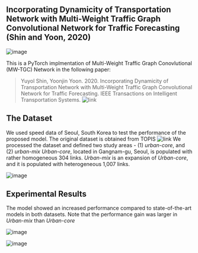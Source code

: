 ## Incorporating Dynamicity of Transportation Network with Multi-Weight Traffic Graph Convolutional Network for Traffic Forecasting (Shin and Yoon, 2020)

![image](https://user-images.githubusercontent.com/31876093/141113772-9e008ac3-1bcd-476f-a450-aaf3112aeeff.png)

This is a PyTorch implmentation of Multi-Weight Traffic Graph Conovlutional (MW-TGC) Network in the following paper:

> Yuyol Shin, Yoonjin Yoon. 2020. Incorporating Dynamicity of Transportation Network with Multi-Weight Traffic Graph Convolutional Network for Traffic Forecasting. IEEE Transactions on Intelligent Transportation Systems. ![link](https://ieeexplore.ieee.org/abstract/document/9239873)


## The Dataset
We used speed data of Seoul, South Korea to test the performance of the proposed model. 
The original dataset is obtained from TOPIS ![link](https://topis.seoul.go.kr/)
We processed the dataset and defined two study areas - (1) _urban-core_, and (2) _urban-mix_
_Urban-core_, located in Gangnam-gu, Seoul, is populated with rather homogeneous 304 links.
_Urban-mix_ is an expansion of _Urban-core_, and it is populated with heterogeneous 1,007 links.

![image](https://user-images.githubusercontent.com/31876093/141130819-768855b5-e9b3-4533-b3b6-ef348c687b3d.png)


## Experimental Results 
The model showed an increased performance compared to state-of-the-art models in both datasets. 
Note that the performance gain was larger in _Urban-mix_ than _Urban-core_

![image](https://user-images.githubusercontent.com/31876093/141131113-fb60b85e-5256-4ddd-a661-b8bcacdbbf20.png)

![image](https://user-images.githubusercontent.com/31876093/141131237-9c356c69-b94f-4910-acf5-a2b2ed6b888a.png)


 
